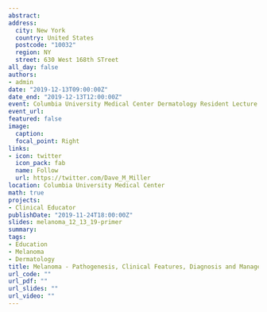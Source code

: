 ```yaml
---
abstract: 
address: 
  city: New York
  country: United States
  postcode: "10032"
  region: NY
  street: 630 West 168th STreet
all_day: false
authors:
- admin
date: "2019-12-13T09:00:00Z"
date_end: "2019-12-13T12:00:00Z"
event: Columbia University Medical Center Dermatology Resident Lecture
event_url: 
featured: false
image:
  caption: 
  focal_point: Right
links:
- icon: twitter
  icon_pack: fab
  name: Follow
  url: https://twitter.com/Dave_M_Miller
location: Columbia University Medical Center
math: true
projects:
- Clinical Educator
publishDate: "2019-11-24T18:00:00Z"
slides: melanoma_12_13_19-primer
summary: 
tags: 
- Education
- Melanoma
- Dermatology
title: Melanoma - Pathogenesis, Clinical Features, Diagnosis and Management
url_code: ""
url_pdf: ""
url_slides: ""
url_video: ""
---
```

